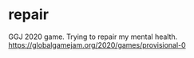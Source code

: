 # repair
GGJ 2020 game. Trying to repair my mental health.  
https://globalgamejam.org/2020/games/provisional-0
